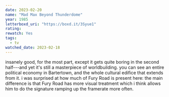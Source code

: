 ```yaml
---
date: 2023-02-20
name: "Mad Max Beyond Thunderdome"
year: 1985
letterboxd_uri: "https://boxd.it/3Syue1"
rating: 
rewatch: Yes
tags:
  - tv
watched_date: 2023-02-18
---
```


insanely good, for the most part, except it gets quite boring in the second half---and yet it's still a masterpiece of worldbuilding. you can see an entire political economy in Bartertown, and the whole cultural edifice that extends from it. i was surprised at how much of Fury Road is present here: the main difference is that Fury Road has more visual treatment which i think allows him to do the signature ramping up the framerate more often.
